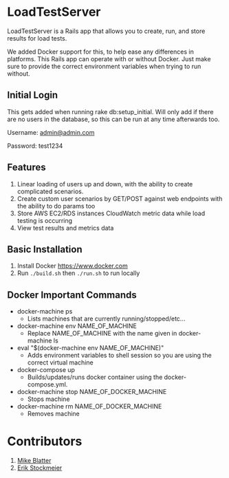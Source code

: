 # LoadTestServer

LoadTestServer is a Rails app that allows you to create, run, and store results for load tests.

We added Docker support for this, to help ease any differences in platforms.  This Rails app can operate
with or without Docker.  Just make sure to provide the correct environment variables when trying to run without.
  
## Initial Login

This gets added when running rake db:setup_initial.  Will only add if there are no users in the database,
so this can be run at any time afterwards too.

Username: admin@admin.com

Password: test1234

## Features

1. Linear loading of users up and down, with the ability to create complicated scenarios.
2. Create custom user scenarios by GET/POST against web endpoints with the ability to do params too
3. Store AWS EC2/RDS instances CloudWatch metric data while load testing is occurring
4. View test results and metrics data

## Basic Installation

1. Install Docker https://www.docker.com
2. Run `./build.sh` then `./run.sh` to run locally

## Docker Important Commands

* docker-machine ps
  * Lists machines that are currently running/stopped/etc...
* docker-machine env NAME_OF_MACHINE
  * Replace NAME_OF_MACHINE with the name given in docker-machine ls
* eval "$(docker-machine env NAME_OF_MACHINE)"
  * Adds environment variables to shell session so you are using the correct virtual machine
* docker-compose up
  * Builds/updates/runs docker container using the docker-compose.yml.
* docker-machine stop NAME_OF_DOCKER_MACHINE
  * Stops machine
* docker-machine rm NAME_OF_DOCKER_MACHINE
  * Removes machine
  
# Contributors

1. [Mike Blatter](https://github.com/mikeblatter)
2. [Erik Stockmeier](https://github.com/erikdstock)